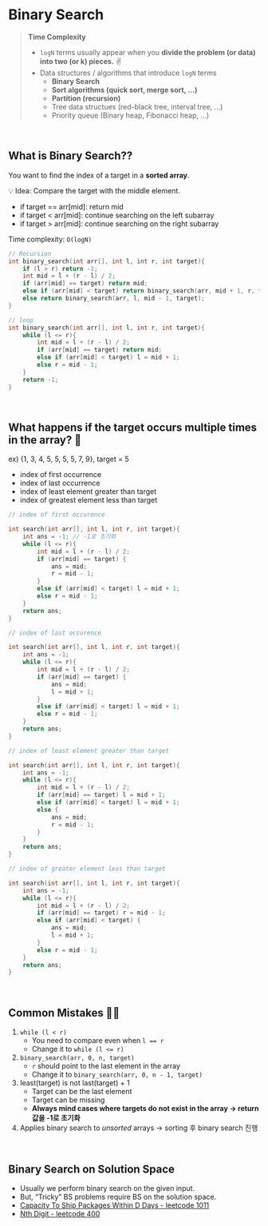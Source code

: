 # Binary Search

> **Time Complexity**
>
> - `logN` terms usually appear when you **divide the problem (or data) into two (or k) pieces.** ✌️
> - Data structures / algorithms that introduce `logN` terms
>   - **Binary Search**
>   - **Sort algorithms (quick sort, merge sort, ...)**
>   - **Partition (recursion)**
>   - Tree data structues (red-black tree, interval tree, ...)
>   - Priority queue (Binary heap, Fibonacci heap, ...)

<br/>

## What is Binary Search??

You want to find the index of a target in a **sorted array**.

💡 Idea: Compare the target with the middle element.

- if target == arr[mid]: return mid
- if target < arr[mid]: continue searching on the left subarray
- if target > arr[mid]: continue searching on the right subarray

Time complexity: `O(logN)`

```cpp
// Recursion
int binary_search(int arr[], int l, int r, int target){
	if (l > r) return -1;
	int mid = l + (r - l) / 2;
	if (arr[mid] == target) return mid;
	else if (arr[mid] < target) return binary_search(arr, mid + 1, r, target);
	else return binary_search(arr, l, mid - 1, target);
}
```

```cpp
// loop
int binary_search(int arr[], int l, int r, int target){
	while (l <= r){
		int mid = l + (r - l) / 2;
		if (arr[mid] == target) return mid;
		else if (arr[mid] < target) l = mid + 1;
		else r = mid - 1;
	}
	return -1;
}
```

<br/>

## What happens if the target occurs multiple times in the array? 🤔

ex) {1, 3, 4, 5, 5, 5, 5, 7, 9}, target = 5

- index of first occurrence
- index of last occurrence
- index of least element greater than target
- index of greatest element less than target

```cpp
// index of first occurence

int search(int arr[], int l, int r, int target){
	int ans = -1; // -1로 초기화
	while (l <= r){
		int mid = l + (r - l) / 2;
		if (arr[mid] == target) {
			ans = mid;
			r = mid - 1;
		}
		else if (arr[mid] < target) l = mid + 1;
		else r = mid - 1;
	}
	return ans;
}
```

```cpp
// index of last occurence

int search(int arr[], int l, int r, int target){
	int ans = -1;
	while (l <= r){
		int mid = l + (r - l) / 2;
		if (arr[mid] == target) {
			ans = mid;
			l = mid + 1;
		}
		else if (arr[mid] < target) l = mid + 1;
		else r = mid - 1;
	}
	return ans;
}
```

```cpp
// index of least element greater than target

int search(int arr[], int l, int r, int target){
	int ans = -1;
	while (l <= r){
		int mid = l + (r - l) / 2;
		if (arr[mid] == target) l = mid + 1;
		else if (arr[mid] < target) l = mid + 1;
		else {
			ans = mid;
			r = mid - 1;
		}
	}
	return ans;
}
```

```cpp
// index of greater element less than target

int search(int arr[], int l, int r, int target){
	int ans = -1;
	while (l <= r){
		int mid = l + (r - l) / 2;
		if (arr[mid] == target) r = mid - 1;
		else if (arr[mid] < target) {
			ans = mid;
			l = mid + 1;
		}
		else r = mid - 1;
	}
	return ans;
}
```

<br/>

## Common Mistakes 🤦‍♀️

1. `while (l < r)`
   - You need to compare even when `l == r`
   - Change it to `while (l <= r)`
2. `binary_search(arr, 0, n, target)`
   - `r` should point to the last element in the array
   - Change it to `binary_search(arr, 0, n - 1, target)`
3. least(target) is not last(target) + 1
   - Target can be the last element
   - Target can be missing
   - **Always mind cases where targets do not exist in the array → return 값을 -1로 초기화**
4. Applies binary search to _unsorted_ arrays → sorting 후 binary search 진행

<br/>

## Binary Search on Solution Space

- Usually we perform binary search on the given input.
- But, “Tricky” BS problems require BS on the solution space.
- [Capacity To Ship Packages Within D Days - leetcode 1011](https://github.com/eunnbi/algorithm/blob/main/binary%20search/leetcode/1011.cpp)
- [Nth Digit - leetcode 400](https://github.com/eunnbi/algorithm/blob/main/binary%20search/leetcode/400.cpp)
